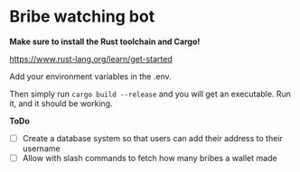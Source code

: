# Bribe watching bot

**Make sure to install the Rust toolchain and Cargo!**

https://www.rust-lang.org/learn/get-started

Add your environment variables in the .env.

Then simply run `cargo build --release` and you will get an executable. Run it, and it should be working.



**ToDo**
- [ ] Create a database system so that users can add their address to their username
- [ ] Allow with slash commands to fetch how many bribes a wallet made